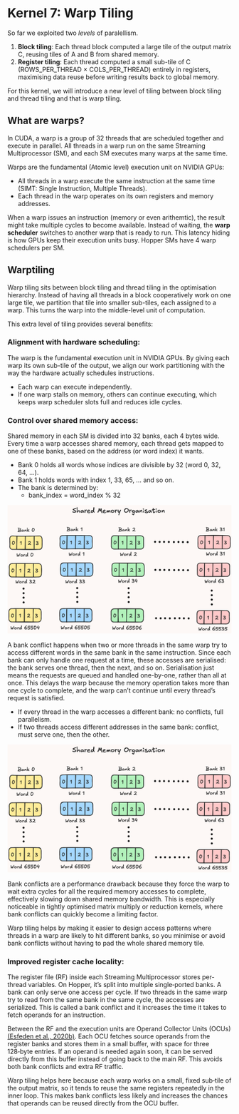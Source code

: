 # Kernel 7: Warp Tiling

So far we exploited two *levels* of paralellism. 

1. **Block tiling**: Each thread block computed a large tile of the output matrix C, reusing tiles of A and B from shared memory.
2. **Register tiling**: Each thread computed a small sub-tile of C (ROWS_PER_THREAD × COLS_PER_THREAD) entirely in registers, maximising data reuse before writing results back to
   global memory.

For this kernel, we will introduce a new level of tiling between block tiling and thread tiling and that is warp tiling.

## What are warps? 

In CUDA, a warp is a group of 32 threads that are scheduled together and execute in parallel.
All threads in a warp run on the same Streaming Multiprocessor (SM), and each SM executes many warps at the same time.

Warps are the fundamental (Atomic level) execution unit on NVIDIA GPUs:
-	All threads in a warp execute the same instruction at the same time (SIMT: Single Instruction, Multiple Threads).
- Each thread in the warp operates on its own registers and memory addresses.

When a warp issues an instruction (memory or even arithemtic), the result might take multiple cycles to become available. Instead of waiting, the **warp scheduler** switches to another warp that is ready to run. This latency hiding is how GPUs keep their execution units busy. Hopper 
SMs have 4 warp schedulers per SM.

## Warptiling

Warp tiling sits between block tiling and thread tiling in the optimisation hierarchy. Instead of having all threads in a block cooperatively work on one large tile, we partition that 
tile into smaller sub-tiles, each assigned to a warp. This turns the warp into the middle-level unit of computation.

This extra level of tiling provides several benefits:

### Alignment with hardware scheduling:
   
The warp is the fundamental execution unit in NVIDIA GPUs. By giving each warp its own sub-tile of the output, we align our work partitioning
with the way the hardware actually schedules instructions.

  - Each warp can execute independently.
  - If one warp stalls on memory, others can continue executing, which keeps warp scheduler slots full and reduces idle cycles.
  
### Control over shared memory access:

Shared memory in each SM is divided into 32 banks, each 4 bytes wide. Every time a warp accesses shared memory, each thread gets mapped to one of these banks, based on the address (or word index) it wants.

- Bank 0 holds all words whose indices are divisible by 32 (word 0, 32, 64, …).
- Bank 1 holds words with index 1, 33, 65, … and so on.
- The bank is determined by:
   - bank_index = word_index % 32

![Bank Organisation](figures/BanksOrg.excalidraw.png)

A bank conflict happens when two or more threads in the same warp try to access different words in the same bank in the same instruction. Since each bank can only handle one request at a time, these accesses are serialised: the bank serves one thread, then the next, and so on.
Serialisation just means the requests are queued and handled one-by-one, rather than all at once. This delays the warp because the memory operation takes more than one cycle to complete, and the warp can’t continue until every thread’s request is satisfied.

- If every thread in the warp accesses a different bank: no conflicts, full parallelism.
- If two threads access different addresses in the same bank: conflict, must serve one, then the other.

![Bank Conflicts](figures/BanksOrg.excalidraw.png)

Bank conflicts are a performance drawback because they force the warp to wait extra cycles for all the required memory accesses to complete, effectively slowing down shared memory bandwidth. This is especially noticeable in tightly optimised matrix multiply or reduction kernels, where bank conflicts can quickly become a limiting factor.

Warp tiling helps by making it easier to design access patterns where threads in a warp are likely to hit different banks, so you minimise or avoid bank conflicts without having to pad the whole shared memory tile.

### Improved register cache locality:
   
The register file (RF) inside each Streaming Multiprocessor stores per-thread variables. On Hopper, it’s split into multiple single‑ported banks.
A bank can only serve one access per cycle. If two threads in the same warp try to read from the same bank in the same cycle, the accesses are 
serialized. This is called a bank conflict and it increases the time it takes to fetch operands for an instruction.

Between the RF and the execution units are Operand Collector Units (OCUs) [(Esfeden et al., 2020b)](https://microarch.org/micro53/papers/738300a996.pdf).
Each OCU fetches source operands from the register banks and stores them in a small buffer, with space for three 128‑byte entries. If an operand is 
needed again soon, it can be served directly from this buffer instead of going back to the main RF. This avoids both bank conflicts and extra RF traffic.

Warp tiling helps here because each warp works on a small, fixed sub‑tile of the output matrix, so it tends to reuse the same registers repeatedly 
in the inner loop. This makes bank conflicts less likely and increases the chances that operands can be reused directly from the OCU buffer.


